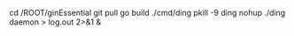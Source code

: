cd /ROOT/ginEssential
git pull
go build ./cmd/ding
pkill -9 ding
nohup ./ding daemon > log.out 2>&1 &